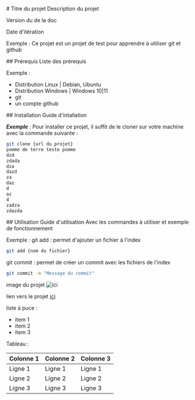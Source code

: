 # Titre du projet
Description du projet

Version du de la doc

Date d'itération

Exemple :
Ce projet est un projet de test pour apprendre à utiliser git et github

## Prérequis
Liste des prérequis

Exemple :

- Distribution Linux | Debian, Ubuntu
- Distribution Windows | Windows 10|11
- git
- un compte github

## Installation
Guide d'intallation

**_Exemple_** :
Pour installer ce projet, il suffit de le cloner sur votre machine avec la commande suivante :

```bash
git clone {url du projet}
pomme de terre teste pomme 
dzd
zdada
dza
dazd
za
daz
d
az
d
zadza
zdazda
```

## Utilisation
Guide d'utilisation
Avec les commandes à utiliser et exemple de fonctionnement

Exemple :
git add : permet d'ajouter un fichier à l'index

```bash
git add {nom du fichier}
```

git commit : permet de créer un commit avec les fichiers de l'index

```bash
git commit -m "Message du commit"
```

image du projet ![ici](./IMAGE.png)

lien vers le projet [ici](https://google.fr)

liste à puce :

- item 1
- item 2
- item 3

Tableau :

| Colonne 1 | Colonne 2 | Colonne 3 |
| --------- | --------- | --------- |
| Ligne 1   | Ligne 1   | Ligne 1   |
| Ligne 2   | Ligne 2   | Ligne 2   |
| Ligne 3   | Ligne 3   | Ligne 3   |